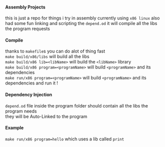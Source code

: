 #### Assembly Projects
this is just a repo for things i try in assembly
currently using `x86 linux`
also had some fun linking and scripting the `depend.od`
it will compile all the libs the program requests
#### Compile
thanks to `makefile`s you can do alot of thing fast</br>
`make build/x86/libs` will build all the libs</br>
`make build/x86 lib=<libName>` will build the `<libName>` library</br>
`make build/x86 program=<programName>` will build `<programName>` and its dependencies</br>
`make run/x86 program=<programName>` will build `<programName>` and its dependencies and run it !</br>

#### Dependency Injection
`depend.od` file inside the program folder should contain all the libs the program needs</br>
they will be Auto-Linked to the program

#### Example
`make run/x86 program=hello` which uses a lib called `print`
